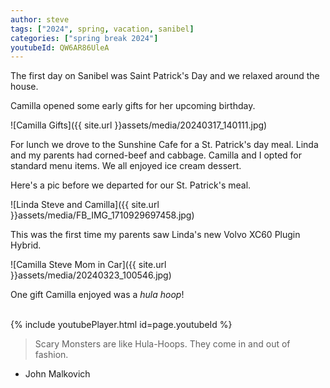 ```yaml
---
author: steve
tags: ["2024", spring, vacation, sanibel]
categories: ["spring break 2024"]
youtubeId: QW6AR86UleA
---
```

The first day on Sanibel was Saint Patrick's Day and we relaxed around the house.  

Camilla opened some early gifts for her upcoming birthday.  

![Camilla Gifts]({{ site.url }}assets/media/20240317_140111.jpg)  

For lunch we drove to the Sunshine Cafe for a St. Patrick's day meal.  Linda and my parents had corned-beef and cabbage.  Camilla and I opted for standard menu items.  We all enjoyed ice cream dessert.   

Here's a pic before we departed for our St. Patrick's meal.  

![Linda Steve and Camilla]({{ site.url }}assets/media/FB_IMG_1710929697458.jpg)  

This was the first time my parents saw Linda's new Volvo XC60 Plugin Hybrid.  

![Camilla Steve Mom in Car]({{ site.url }}assets/media/20240323_100546.jpg)  

One gift Camilla enjoyed was a *hula hoop*!  
  
<br/>
{% include youtubePlayer.html id=page.youtubeId %}
<br/>
  
> Scary Monsters are like Hula-Hoops.  They come in and out of fashion.  

- John Malkovich  
